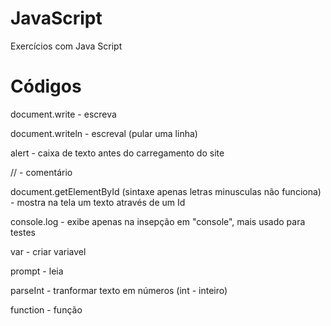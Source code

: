 # JavaScript
Exercícios com Java Script
# Códigos
document.write - escreva

document.writeln - escreval (pular uma linha)

alert - caixa de texto antes do carregamento do site

// - comentário

document.getElementById (sintaxe apenas letras minusculas não funciona) - mostra na tela um texto através de um Id 

console.log - exibe apenas na insepção em "console", mais usado para testes

var - criar variavel

prompt - leia

parseInt - tranformar texto em números (int - inteiro)

function - função

